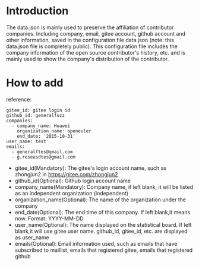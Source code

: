 
# Introduction

The data.json is mainly used to preserve the affiliation of contributor companies. Including company, email, gitee account, github account and other information, saved in the configuration file data.json (note: this data.json file is completely public).
This configuration file includes the company information of the open source contributor's history, etc. and is mainly used to show the company's distribution of the contributor.


# How to add

reference:

```
gitee_id: gitee login id
github_id: generalfuzz
companies:
  - company_name: Huawei
    organization_name: openeuler
    end_date: '2015-10-31'
user_name: test
emails:
  - generalftes@gmail.com
  - g.reseasdtes@gmail.com
```


- gitee_id(Mandatory): The gitee's login account name, such as zhongjun2 in https://gitee.com/zhongjun2
- github_id(Optional): Github login account name
- company_name(Mandatory): Company name, if left blank, it will be listed as an independent organization (independent)
- organization_name(Optional): The name of the organization under the company
- end_date(Optional): The end time of this company. If left blank,it means now. Format: YYYY-MM-DD
- user_name(Optional): The name displayed on the statistical board. If left blank,it will use gitee user name. github_id, gitee_id, etc. are displayed as user_name
- emails(Optional): Email information used, such as emails that have subscribed to maillist, emails that registered gitee, emails that registered github
